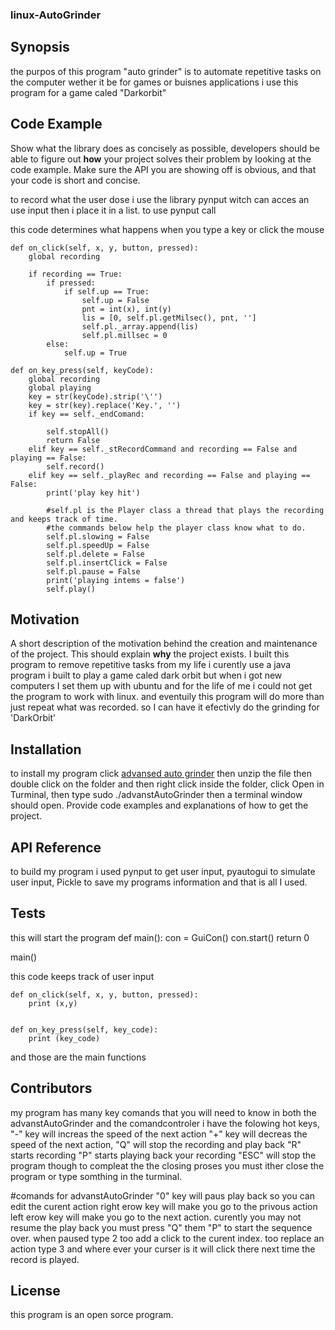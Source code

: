 ### linux-AutoGrinder
## Synopsis

the purpos of this program "auto grinder" is to automate repetitive tasks on the computer wether it be for games or buisnes applications i use this program for a game caled "Darkorbit"

## Code Example

Show what the library does as concisely as possible, developers should be able to figure out **how** your project solves their problem by looking at the code example.
Make sure the API you are showing off is obvious, and that your code is short and concise.

to record what the user dose i use the library pynput witch can acces an use input then i place it in a list.
to use pynput call


this code determines what happens when you type a key or click the mouse

    def on_click(self, x, y, button, pressed):
        global recording

        if recording == True:
            if pressed:
                if self.up == True:
                    self.up = False
                    pnt = int(x), int(y)
                    lis = [0, self.pl.getMilsec(), pnt, '']
                    self.pl._array.append(lis)
                    self.pl.millsec = 0
            else:
                self.up = True

    def on_key_press(self, keyCode):
        global recording
        global playing
        key = str(keyCode).strip('\'')
        key = str(key).replace('Key.', '')
        if key == self._endComand:

            self.stopAll()
            return False
        elif key == self._stRecordCommand and recording == False and playing == False:
            self.record()
        elif key == self._playRec and recording == False and playing == False:
            print('play key hit')

            #self.pl is the Player class a thread that plays the recording and keeps track of time.
            #the commands below help the player class know what to do.
            self.pl.slowing = False
            self.pl.speedUp = False
            self.pl.delete = False
            self.pl.insertClick = False
            self.pl.pause = False
            print('playing intems = false')
            self.play()




## Motivation

A short description of the motivation behind the creation and maintenance of the project. This should explain **why** the project exists.
I built this program to remove repetitive tasks from my life i curently use a java program i built to play a game caled
dark orbit but when i got new computers I set them up with ubuntu and for the life of me i could not get the program
to work with linux. and eventuily this program will do more than just repeat what was recorded. so I can have it efectivly
do the grinding for 'DarkOrbit'

## Installation
to install my program click <a href="https://github.com/slamjeron/linux-AutoGrinder/raw/master/autogrinder2/dist/advanstAutoGrinder.zip" download="advancedAutoGrinder">advansed auto grinder</a> then unzip the file then double click on the folder and then
right click inside the folder, click Open in Turminal, then type sudo ./advanstAutoGrinder then a terminal window should open.
Provide code examples and explanations of how to get the project.

## API Reference
to build my program i used pynput to get user input, pyautogui to simulate user input, Pickle to save my programs information
and that is all I used.

## Tests
this will start the program
def main():
    con = GuiCon()
    con.start()
    return 0


main()

this code keeps track of user input

    def on_click(self, x, y, button, pressed):
        print (x,y)


    def on_key_press(self, key_code):
        print (key_code)
and those are the main functions

## Contributors

my program has many key comands that you will need to know
in both the advanstAutoGrinder and the comandcontroler i have the folowing hot keys,
"-" key will increas the speed of the next action "+" key will decreas the speed of the next action,
"Q" will stop the recording and play back "R" starts recording "P" starts playing back your recording
"ESC" will stop the program though to compleat the the closing proses you must ither close the program or
type somthing in the turminal.

#comands for advanstAutoGrinder
"0" key will paus play back so you can edit the curent action right erow key will make you go to the privous action left
erow key will make you go to the next action. curently you may not resume the play back you must press "Q" them "P" to start
the sequence over. when paused type 2 too add a click to the curent index. too replace an action type 3 and where ever your curser
is it will click there next time the record is played.


## License

this program is an open sorce program.
